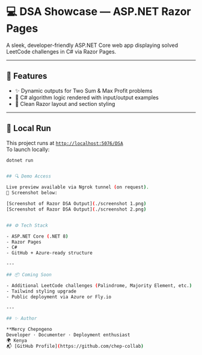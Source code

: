 
# 💻 DSA Showcase — ASP.NET Razor Pages

A sleek, developer-friendly ASP.NET Core web app displaying solved LeetCode challenges in C# via Razor Pages.

---

## 🚀 Features

- ✨ Dynamic outputs for Two Sum & Max Profit problems  
- 🧠 C# algorithm logic rendered with input/output examples  
- 📘 Clean Razor layout and section styling

---

## 🧪 Local Run

This project runs at [`http://localhost:5076/DSA`](http://localhost:5076/DSA)  
To launch locally:

```bash
dotnet run


## 🔍 Demo Access

Live preview available via Ngrok tunnel (on request).  
📸 Screenshot below:

[Screenshot of Razor DSA Output](./screenshot 1.png)
[Screenshot of Razor DSA Output](./screenshot 2.png)


## ⚙️ Tech Stack

- ASP.NET Core (.NET 8)  
- Razor Pages  
- C#  
- GitHub + Azure-ready structure  

---

## 📦 Coming Soon

- Additional LeetCode challenges (Palindrome, Majority Element, etc.)  
- Tailwind styling upgrade  
- Public deployment via Azure or Fly.io

---

## ✨ Author

**Mercy Chepngeno 
Developer · Documenter · Deployment enthusiast  
🌍 Kenya  
📬 [GitHub Profile](https://github.com/chep-collab)


